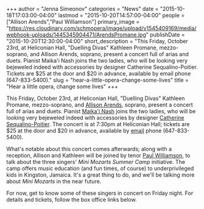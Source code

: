 +++
author = "Jenna Simeonov"
categories = "News"
date = "2015-10-18T17:03:00-04:00"
lastmod = "2015-10-20T14:57:00-04:00"
people = ["Allison Arends","Paul Williamson"]
primary_image = "https://res.cloudinary.com/schmopera/image/upload/v1545409169/media/webhook-uploads/1445345904471/ArendsPromane.jpg"
publishDate = "2015-10-20T12:30:00-04:00"
short_description = "This Friday, October 23rd, at Heliconian Hall, &quot;Duelling Divas&quot; Kathleen Promane, mezzo-soprano, and Allison Arends, soprano, present a concert full of arias and duets. Pianist Maika&#039;i Nash joins the two ladies, who will be looking very bejeweled indeed with accessories by designer Catherine Sequalino-Poitier. Tickets are $25 at the door and $20 in advance, available by email phone (647-833-5400)."
slug = "hear-a-little-opera-change-some-lives"
title = "Hear a little opera, change some lives"
+++

This Friday, October 23rd, at Heliconian Hall, "Duelling Divas" Kathleen Promane, mezzo-soprano, and [Allison Arends](/scene/people/allison-arends/), soprano, present a concert full of arias and duets. Pianist [Maika'i Nash](/scene/people/maikai-nash/) joins the two ladies, who will be looking very bejeweled indeed with accessories by designer [Catherine Sequalino-Poitier](http://www.csp-studiosequalino.com/). The concert is at 7:30pm at Heliconian Hall; tickets are $25 at the door and $20 in advance, available by [email](mailto:allison@allisonarends.com) phone (647-833-5400).

What's notable about this concert comes afterwards; along with a reception, Allison and Kathleen will be joined by tenor [Paul Williamson](/scene/people/paul-williamson/), to talk about the three singers' *Mini Mozarts Summer Camp* initiative. The camp offers music education (and fun times, of course) to underprivileged kids in Kingston, Jamaica. It's a great thing to do, and we'll be talking more about *Mini Mozarts* in the near future.

For now, get to know some of these singers in concert on Friday night. For details and tickets, follow the box office links below.
